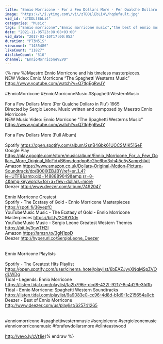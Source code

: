 ```yaml
---
title: "Ennio Morricone - For a Few Dollars More - Per Qualche Dollaro in Più (High Quality Audio)"
image: "https:\/\/i.ytimg.com\/vi\/zTDDLlEbLi4\/hqdefault.jpg"
vid_id: "zTDDLlEbLi4"
categories: "Music"
tags: ["Ennio morricone","Ennio morricone music","the best of ennio morricone"]
date: "2021-11-05T23:08:08+03:00"
vid_date: "2017-03-10T17:00:05Z"
duration: "PT3M51S"
viewcount: "1435486"
likeCount: "11827"
dislikeCount: "510"
channel: "EnnioMorriconeVEVO"
---
```

{% raw %}Maestro Ennio Morricone and his timeless masterpieces.<br />NEW Video: Ennio Morricone “The Spaghetti Westerns Music”<br /><a rel="nofollow" target="blank" href="https://www.youtube.com/watch?v=Q7tIqEgRwJY">https://www.youtube.com/watch?v=Q7tIqEgRwJY</a><br /><br />#EnnioMorricone #EnnioMorriconeMusic #SpaghettiWesternMusic<br /><br />For a Few Dollars More (Per Qualche Dollaro in Piu') 1965<br />Directed by Sergio Leone. Music written and composed by Maestro Ennio Morricone<br />NEW Music Video: Ennio Morricone &quot;The Spaghetti Westerns Music&quot;<br /><a rel="nofollow" target="blank" href="https://www.youtube.com/watch?v=Q7tIqEgRwJY">https://www.youtube.com/watch?v=Q7tIqEgRwJY</a><br /><br />For a Few Dollars More (Full Album) <br /><br />Spotify <a rel="nofollow" target="blank" href="https://open.spotify.com/album/2snB4Gbk61UOCSMiK51SeF">https://open.spotify.com/album/2snB4Gbk61UOCSMiK51SeF</a><br />Google Play <a rel="nofollow" target="blank" href="https://play.google.com/store/music/album/Ennio_Morricone_For_a_Few_Dollars_More_Original_Mo?id=B6msdcqdpp6c2he6bo3xh4i5c5y&amp;hl=it">https://play.google.com/store/music/album/Ennio_Morricone_For_a_Few_Dollars_More_Original_Mo?id=B6msdcqdpp6c2he6bo3xh4i5c5y&amp;hl=it</a><br />Amazon <a rel="nofollow" target="blank" href="https://www.amazon.co.uk/Dollars-Original-Motion-Picture-Soundtrack/dp/B00IXEBJBY/ref=sr_1_4?ie=UTF8&amp;qid=1488889049&amp;sr=8-4&amp;keywords=for+a+few+dollars+more">https://www.amazon.co.uk/Dollars-Original-Motion-Picture-Soundtrack/dp/B00IXEBJBY/ref=sr_1_4?ie=UTF8&amp;qid=1488889049&amp;sr=8-4&amp;keywords=for+a+few+dollars+more</a><br />Deezer <a rel="nofollow" target="blank" href="http://www.deezer.com/album/7492047">http://www.deezer.com/album/7492047</a><br /><br />Ennio Morricone Greatest<br />Spotify - The Ecstasy of Gold - Ennio Morricone Masterpieces <a rel="nofollow" target="blank" href="https://spoti.fi/38yepfC">https://spoti.fi/38yepfC</a><br />YouTubeMusic Music - The Ecstasy of Gold - Ennio Morricone Masterpieces <a rel="nofollow" target="blank" href="https://bit.ly/2O8YGdv">https://bit.ly/2O8YGdv</a><br />YouTubeMusic Music - Sergio Leone Greatest Western Themes <a rel="nofollow" target="blank" href="https://bit.ly/3gwTH2I">https://bit.ly/3gwTH2I</a><br />Amazon <a rel="nofollow" target="blank" href="https://amzn.to/3gN1ppD">https://amzn.to/3gN1ppD</a><br />Deezer <a rel="nofollow" target="blank" href="http://hyperurl.co/SergioLeone_Deezer">http://hyperurl.co/SergioLeone_Deezer</a><br /><br /><br />Ennio Morricone Playlists<br /><br />Spotify - The Greatest Hits Playlist <br /><a rel="nofollow" target="blank" href="https://open.spotify.com/user/cinema_hotel/playlist/6bEAZJyyXNqMSpZVOdLWDg">https://open.spotify.com/user/cinema_hotel/playlist/6bEAZJyyXNqMSpZVOdLWDg</a><br />Tidal - Legends: Ennio Morricone <br /><a rel="nofollow" target="blank" href="https://listen.tidal.com/playlist/fa2b796e-dcd8-422f-9217-8c4d29e3fd1b">https://listen.tidal.com/playlist/fa2b796e-dcd8-422f-9217-8c4d29e3fd1b</a><br />Tidal - Ennio Morricone: Spaghetti Western Soundtracks <br /><a rel="nofollow" target="blank" href="https://listen.tidal.com/playlist/9a9083e0-cc96-4d8d-b1d9-1c215654a0cb">https://listen.tidal.com/playlist/9a9083e0-cc96-4d8d-b1d9-1c215654a0cb</a><br />Deezer - Best of Ennio Morricone <a rel="nofollow" target="blank" href="http://www.deezer.com/us/playlist/625741265">http://www.deezer.com/us/playlist/625741265</a><br /><br /><br />#enniomorricone #spaghettiwesternmusic #sergioleone #sergioleonemusic #enniomorriconemusic #forafewdollarsmore #clinteastwood<br /><br /><a rel="nofollow" target="blank" href="http://vevo.ly/cVt1ie">http://vevo.ly/cVt1ie</a>{% endraw %}
